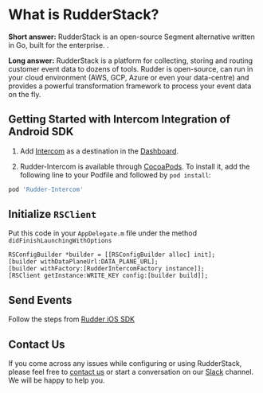 # What is RudderStack?

**Short answer:** 
RudderStack is an open-source Segment alternative written in Go, built for the enterprise. .

**Long answer:** 
RudderStack is a platform for collecting, storing and routing customer event data to dozens of tools. Rudder is open-source, can run in your cloud environment (AWS, GCP, Azure or even your data-centre) and provides a powerful transformation framework to process your event data on the fly.

## Getting Started with Intercom Integration of Android SDK
1. Add [Intercom](http://intercom.com) as a destination in the [Dashboard](https://app.rudderstack.com/).

2. Rudder-Intercom is available through [CocoaPods](https://cocoapods.org). To install it, add the following line to your Podfile and followed by `pod install`:

```ruby
pod 'Rudder-Intercom'
```

## Initialize ```RSClient```
Put this code in your ```AppDelegate.m``` file under the method ```didFinishLaunchingWithOptions```
```
RSConfigBuilder *builder = [[RSConfigBuilder alloc] init];
[builder withDataPlaneUrl:DATA_PLANE_URL];
[builder withFactory:[RudderIntercomFactory instance]];
[RSClient getInstance:WRITE_KEY config:[builder build]];
```

## Send Events
Follow the steps from [Rudder iOS SDK](https://github.com/rudderlabs/rudder-sdk-ios)

## Contact Us
If you come across any issues while configuring or using RudderStack, please feel free to [contact us](https://rudderstack.com/contact/) or start a conversation on our [Slack](https://resources.rudderstack.com/join-rudderstack-slack) channel. We will be happy to help you.
